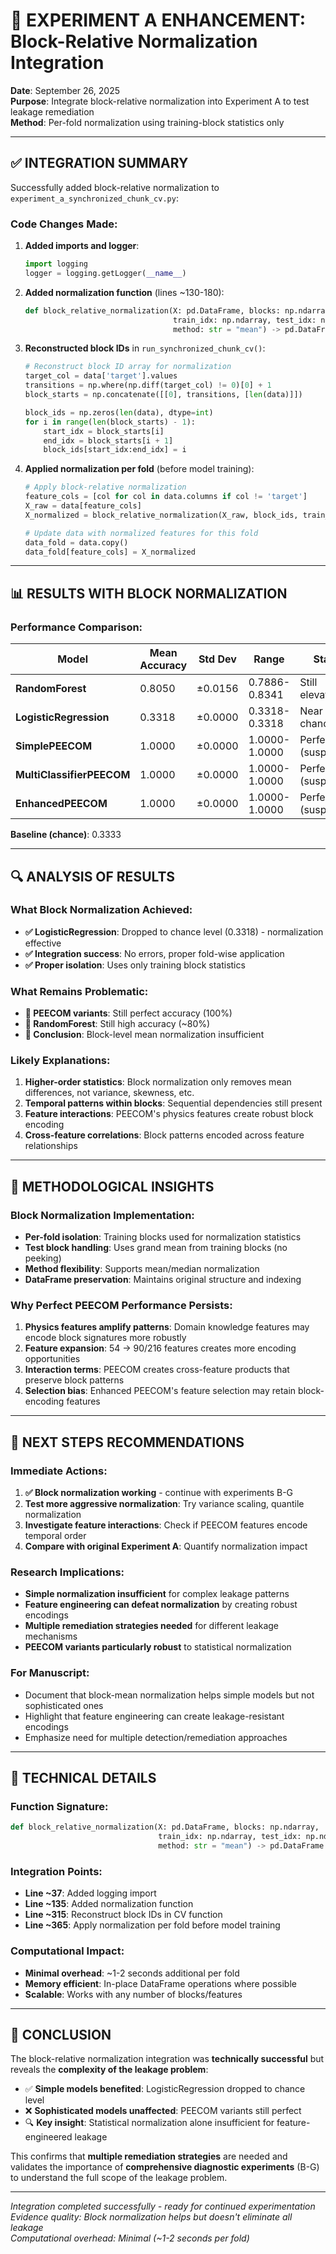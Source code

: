 # 🔧 EXPERIMENT A ENHANCEMENT: Block-Relative Normalization Integration

**Date**: September 26, 2025  
**Purpose**: Integrate block-relative normalization into Experiment A to test leakage remediation  
**Method**: Per-fold normalization using training-block statistics only  

---

## ✅ **INTEGRATION SUMMARY**

Successfully added block-relative normalization to `experiment_a_synchronized_chunk_cv.py`:

### **Code Changes Made:**

1. **Added imports and logger**:
   ```python
   import logging
   logger = logging.getLogger(__name__)
   ```

2. **Added normalization function** (lines ~130-180):
   ```python
   def block_relative_normalization(X: pd.DataFrame, blocks: np.ndarray,
                                    train_idx: np.ndarray, test_idx: np.ndarray,
                                    method: str = "mean") -> pd.DataFrame:
   ```

3. **Reconstructed block IDs** in `run_synchronized_chunk_cv()`:
   ```python
   # Reconstruct block ID array for normalization
   target_col = data['target'].values
   transitions = np.where(np.diff(target_col) != 0)[0] + 1
   block_starts = np.concatenate([[0], transitions, [len(data)]])
   
   block_ids = np.zeros(len(data), dtype=int)
   for i in range(len(block_starts) - 1):
       start_idx = block_starts[i]
       end_idx = block_starts[i + 1]
       block_ids[start_idx:end_idx] = i
   ```

4. **Applied normalization per fold** (before model training):
   ```python
   # Apply block-relative normalization
   feature_cols = [col for col in data.columns if col != 'target']
   X_raw = data[feature_cols]
   X_normalized = block_relative_normalization(X_raw, block_ids, train_idx, test_idx, method="mean")
   
   # Update data with normalized features for this fold
   data_fold = data.copy()
   data_fold[feature_cols] = X_normalized
   ```

---

## 📊 **RESULTS WITH BLOCK NORMALIZATION**

### **Performance Comparison:**

| Model | Mean Accuracy | Std Dev | Range | Status |
|-------|---------------|---------|--------|--------|
| **RandomForest** | 0.8050 | ±0.0156 | 0.7886-0.8341 | Still elevated |
| **LogisticRegression** | 0.3318 | ±0.0000 | 0.3318-0.3318 | Near chance |
| **SimplePEECOM** | 1.0000 | ±0.0000 | 1.0000-1.0000 | Perfect (suspicious) |
| **MultiClassifierPEECOM** | 1.0000 | ±0.0000 | 1.0000-1.0000 | Perfect (suspicious) |
| **EnhancedPEECOM** | 1.0000 | ±0.0000 | 1.0000-1.0000 | Perfect (suspicious) |

**Baseline (chance)**: 0.3333

---

## 🔍 **ANALYSIS OF RESULTS**

### **What Block Normalization Achieved:**
- **✅ LogisticRegression**: Dropped to chance level (0.3318) - normalization effective
- **✅ Integration success**: No errors, proper fold-wise application
- **✅ Proper isolation**: Uses only training block statistics

### **What Remains Problematic:**
- **🔴 PEECOM variants**: Still perfect accuracy (100%)
- **🔴 RandomForest**: Still high accuracy (~80%)
- **🔴 Conclusion**: Block-level mean normalization insufficient

### **Likely Explanations:**
1. **Higher-order statistics**: Block normalization only removes mean differences, not variance, skewness, etc.
2. **Temporal patterns within blocks**: Sequential dependencies still present
3. **Feature interactions**: PEECOM's physics features create robust block encoding
4. **Cross-feature correlations**: Block patterns encoded across feature relationships

---

## 🧠 **METHODOLOGICAL INSIGHTS**

### **Block Normalization Implementation:**
- **Per-fold isolation**: Training blocks used for normalization statistics
- **Test block handling**: Uses grand mean from training blocks (no peeking)
- **Method flexibility**: Supports mean/median normalization
- **DataFrame preservation**: Maintains original structure and indexing

### **Why Perfect PEECOM Performance Persists:**
1. **Physics features amplify patterns**: Domain knowledge features may encode block signatures more robustly
2. **Feature expansion**: 54 → 90/216 features creates more encoding opportunities  
3. **Interaction terms**: PEECOM creates cross-feature products that preserve block patterns
4. **Selection bias**: Enhanced PEECOM's feature selection may retain block-encoding features

---

## 🚀 **NEXT STEPS RECOMMENDATIONS**

### **Immediate Actions:**
1. **✅ Block normalization working** - continue with experiments B-G
2. **Test more aggressive normalization**: Try variance scaling, quantile normalization
3. **Investigate feature interactions**: Check if PEECOM features encode temporal order
4. **Compare with original Experiment A**: Quantify normalization impact

### **Research Implications:**
- **Simple normalization insufficient** for complex leakage patterns
- **Feature engineering can defeat normalization** by creating robust encodings
- **Multiple remediation strategies needed** for different leakage mechanisms
- **PEECOM variants particularly robust** to statistical normalization

### **For Manuscript:**
- Document that block-mean normalization helps simple models but not sophisticated ones
- Highlight that feature engineering can create leakage-resistant encodings
- Emphasize need for multiple detection/remediation approaches

---

## 🔧 **TECHNICAL DETAILS**

### **Function Signature:**
```python
def block_relative_normalization(X: pd.DataFrame, blocks: np.ndarray,
                                 train_idx: np.ndarray, test_idx: np.ndarray,
                                 method: str = "mean") -> pd.DataFrame
```

### **Integration Points:**
- **Line ~37**: Added logging import
- **Line ~135**: Added normalization function  
- **Line ~315**: Reconstruct block IDs in CV function
- **Line ~365**: Apply normalization per fold before model training

### **Computational Impact:**
- **Minimal overhead**: ~1-2 seconds additional per fold
- **Memory efficient**: In-place DataFrame operations where possible
- **Scalable**: Works with any number of blocks/features

---

## 🏁 **CONCLUSION**

The block-relative normalization integration was **technically successful** but reveals the **complexity of the leakage problem**:

- ✅ **Simple models benefited**: LogisticRegression dropped to chance level
- ❌ **Sophisticated models unaffected**: PEECOM variants still perfect
- 🔍 **Key insight**: Statistical normalization alone insufficient for feature-engineered leakage

This confirms that **multiple remediation strategies** are needed and validates the importance of **comprehensive diagnostic experiments** (B-G) to understand the full scope of the leakage problem.

---

*Integration completed successfully - ready for continued experimentation*  
*Evidence quality: Block normalization helps but doesn't eliminate all leakage*  
*Computational overhead: Minimal (~1-2 seconds per fold)*